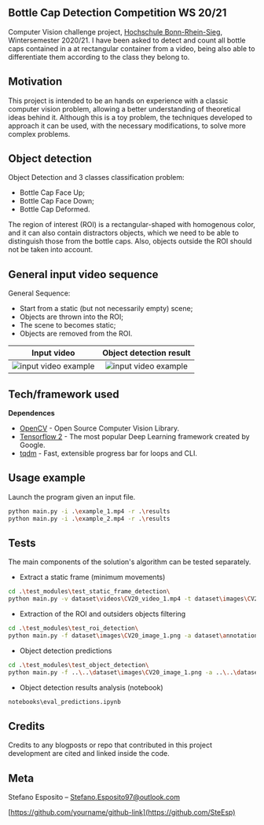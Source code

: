 ## Bottle Cap Detection Competition WS 20/21
Computer Vision challenge project, [Hochschule Bonn-Rhein-Sieg](https://www.h-brs.de/de), Wintersemester 2020/21. I have been asked to detect and count all bottle caps contained in a at rectangular container from a video, being also able to differentiate them according to the class they belong to.

## Motivation
This project is intended to be an hands on experience with a classic computer vision problem, allowing a better understanding of theoretical ideas behind it. Although this is a toy problem, the techniques developed to approach it can be used, with the necessary modifications, to solve more complex problems.

## Object detection
Object Detection and 3 classes classification problem:
- Bottle Cap Face Up;
- Bottle Cap Face Down;
- Bottle Cap Deformed.

The region of interest (ROI) is a rectangular-shaped with homogenous color,
and it can also contain distractors objects, which we need to be able to distinguish
those from the bottle caps. Also, objects outside the ROI should not be taken into
account.

## General input video sequence 
General Sequence:
- Start from a static (but not necessarily empty) scene;
- Objects are thrown into the ROI;
- The scene to becomes static;
- Objects are removed from the ROI.

Input video             |  Object detection result
:-------------------------:|:-------------------------:
![input video example](input_video_example.gif)  |  ![input video example](result_1.gif)

## Tech/framework used
<b>Dependences</b>
- [OpenCV](https://opencv.org/) - Open Source Computer Vision Library.
- [Tensorflow 2](https://www.tensorflow.org/) - The most popular Deep Learning framework created by Google.
- [tqdm](https://github.com/tqdm/tqdm) - Fast, extensible progress bar for loops and CLI.

## Usage example
Launch the program given an input file.
```sh
python main.py -i .\example_1.mp4 -r .\results
python main.py -i .\example_2.mp4 -r .\results
```

## Tests
The main components of the solution's algorithm can be tested separately.

- Extract a static frame (minimum movements)
```sh
cd .\test_modules\test_static_frame_detection\
python main.py -v dataset\videos\CV20_video_1.mp4 -t dataset\images\CV20_image_1.png [-r .\results]
```
- Extraction of the ROI and outsiders objects filtering
```sh
cd .\test_modules\test_roi_detection\
python main.py -f dataset\images\CV20_image_1.png -a dataset\annotations\CV20_label_renamed_1.json [-r .\results]
```
- Object detection predictions
```sh
cd .\test_modules\test_object_detection\
python main.py -f ..\..\dataset\images\CV20_image_1.png -a ..\..\dataset\annotations\CV20_label_renamed_1.json [-r .\results]
```
- Object detection results analysis (notebook)
```sh
notebooks\eval_predictions.ipynb
```

## Credits
Credits to any blogposts or repo that contributed in this project development are cited and linked inside the code.

## Meta

Stefano Esposito – Stefano.Esposito97@outlook.com

[https://github.com/yourname/github-link](https://github.com/SteEsp)

